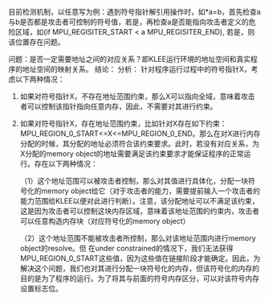 目前检测机制，以任意写为例：遇到符号指针解引用操作时，如*a=b，首先检查a与b是否都是攻击者可控制的符号值，若是，再检查a是否能指向攻击者定义的危险区域，如(if MPU_REGISITER_START < a MPU_REGISITER_END), 若是，则该位置存在问题。

问题：是否一定需要地址之间的对应关系？即KLEE运行环境的地址空间和真实程序的地址空间的映射关系。
结论：
分析：
针对程序运行过程中的符号指针X，考虑以下两种情况：
1. 如果对符号指针X，不存在地址范围约束，那么X可以指向全域，意味着攻击者可以控制该指针指向任意内存，因此，不需要对其进行约束。
2. 如果对符号指针X，存在地址范围约束，比如针对X存在如下约束：MPU_REGION_0_START<=X<=MPU_REGION_0_END。那么在对X进行内存分配的时候，其分配的地址必须符合该约束要求。此时，若没有对应关系，为X分配的memory object的地址需要满足该约束要求才能保证程序的正常运行。存在以下两种情况：

    （1）这个地址范围可以被攻击者控制，那么对其值进行具体化，分配一块符号化的memory object给它（对于攻击者的能力，需要提前输入一个攻击者的能力范围给KLEE以便对此进行判断）。注意，该分配地址可以不满足该约束，这是因为攻击者可以控制这块内存区域，意味着该地址范围的约束内，攻击者可以任意构造内存块（对应符号化的memory object）

    （2）这个地址范围不能被攻击者所控制，那么对该地址范围内进行memory object的resolve。但
    在under constrained的情况下，我们无法获得MPU_REGION_0_START这些值，因为这些值在链接阶段才能确定。因此，为解决这个问题，我们也对其进行分配一块符号化的内存，但该符号化的内存的目的是为了程序的运行。为了将其与前面的符号内存区分，可以对该符号内存设置标志位。


